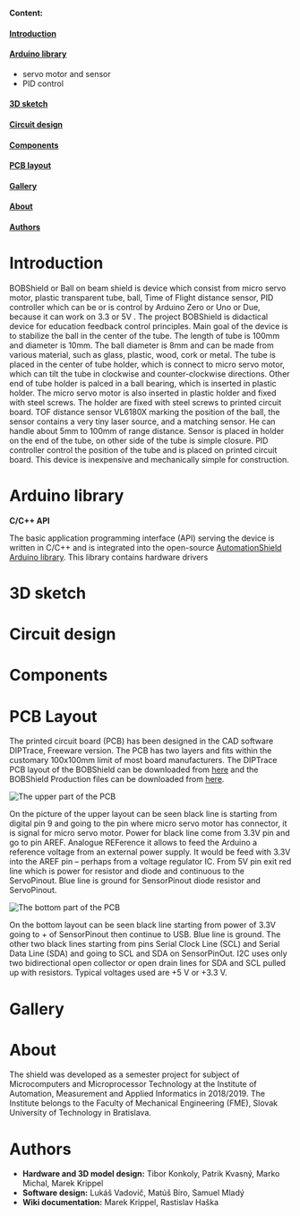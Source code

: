 **Content:**

#### [Introduction](https://github.com/gergelytakacs/AutomationShield/wiki/BOBShield#introduction-1)
#### [Arduino library](https://github.com/gergelytakacs/AutomationShield/wiki/BOBShield#arduino-library-1)
* servo motor and sensor
* PID control
#### [3D sketch](https://github.com/gergelytakacs/AutomationShield/wiki/BOBShield#3d-sketch)
#### [Circuit design](https://github.com/gergelytakacs/AutomationShield/wiki/BOBShield/_edit#circuit-design)
#### [Components](https://github.com/gergelytakacs/AutomationShield/wiki/BOBShield/_edit#components)
#### [PCB layout](https://github.com/gergelytakacs/AutomationShield/wiki/BOBShield/_edit#pcb-layout)
#### [Gallery](https://github.com/gergelytakacs/AutomationShield/wiki/BOBShield/_edit#gallery)
#### [About](https://github.com/gergelytakacs/AutomationShield/wiki/BOBShield/_edit#about) 
#### [Authors](https://github.com/gergelytakacs/AutomationShield/wiki/BOBShield/_edit#authors)

# Introduction

BOBShield or Ball on beam shield is device which consist from micro servo motor, plastic transparent tube, ball, Time of Flight distance sensor,  PID controller which can be or is control by Arduino Zero or Uno or Due, because it can work on 3.3 or 5V . The project BOBShield is didactical device for education feedback control principles. Main goal of the device is to stabilize the ball in the center of the tube. The length of tube is 100mm and diameter is 10mm. The ball diameter is 8mm and can be made from various material, such as glass, plastic, wood, cork or metal. The tube is placed in the center of tube holder, which is connect to micro servo motor, which can tilt the tube in clockwise and counter-clockwise directions. Other end of tube holder is palced in a ball bearing, which is inserted in plastic holder. The micro servo motor is also inserted in plastic holder and fixed with steel screws. The holder are fixed with steel screws to printed circuit board. TOF distance sensor VL6180X marking the position of the ball, the sensor contains a very tiny laser source, and a matching sensor. He can handle about 5mm to 100mm of range distance. Sensor is placed in holder on the end of  the tube, on other side of the tube is simple closure. PID controller control the position of the tube and is placed on printed circuit board.                                                                                                         This device is inexpensive and mechanically simple for construction.

# Arduino library

**C/C++ API**

The basic application programming interface (API) serving the device is written in C/C++ and is integrated into the open-source [AutomationShield Arduino library](https://github.com/gergelytakacs/AutomationShield). This library contains hardware drivers

# 3D sketch



# Circuit design



# Components



# PCB Layout

The printed circuit board (PCB) has been designed in the CAD software DIPTrace, Freeware version.  The PCB has two layers and fits within the customary 100x100mm limit of most board manufacturers. The DIPTrace PCB layout of the BOBShield can be downloaded from [here](https://github.com/gergelytakacs/AutomationShield/files/3126564/BoBShield_R1_Final.zip) and the BOBShield Production files can be downloaded from [here](https://github.com/gergelytakacs/AutomationShield/files/3126563/BoBShield_Production_R1.zip).

![The upper part of the PCB](https://user-images.githubusercontent.com/37699408/56760632-e7ea6200-679b-11e9-869d-21d8d7e0bdf1.png)

On the picture of the upper layout can be seen black line is starting from digital pin 9 and going to the pin where micro servo motor has connector, it is signal for micro servo motor. Power for black line come from 3.3V pin and go to pin AREF. Analogue REFerence it allows to feed the Arduino a reference voltage from an external power supply. It would be feed with 3.3V into the AREF pin – perhaps from a voltage regulator IC. From 5V pin exit red line which is  power for resistor and diode and continuous to the ServoPinout. Blue line is ground for SensorPinout diode resistor and ServoPinout.

![The bottom part of the PCB](https://user-images.githubusercontent.com/37699408/56760628-e6b93500-679b-11e9-85ba-842c4c616c45.png)

On the bottom layout can be seen black line starting from power of 3.3V going to + of SensorPinout then continue to USB. Blue line is ground. The other two black lines starting from pins Serial Clock Line (SCL) and Serial Data Line (SDA) and going to SCL and SDA on SensorPinOut. I2C uses only two bidirectional open collector or open drain lines for SDA and SCL pulled up with resistors. Typical voltages used are +5 V or +3.3 V.
# Gallery



# About
The shield was developed as a semester project for subject of Microcomputers and Microprocessor Technology at the Institute of Automation, Measurement and Applied Informatics in 2018/2019. The Institute belongs to the Faculty of Mechanical Engineering (FME), Slovak University of Technology in Bratislava.

# Authors

* **Hardware and 3D model design:** Tibor Konkoly, Patrik Kvasný, Marko Michal, Marek Krippel 
* **Software design:** Lukáš Vadovič, Matúš Bíro, Samuel Mladý
* **Wiki documentation:** Marek Krippel, Rastislav Haška     





